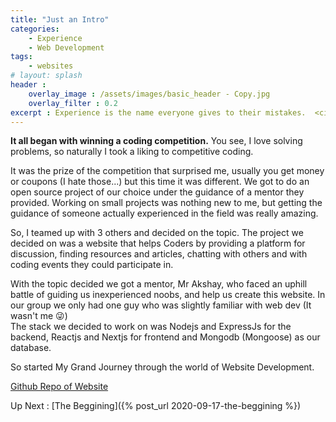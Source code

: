 ```yaml
---
title: "Just an Intro"
categories: 
    - Experience
    - Web Development
tags:
    - websites
# layout: splash
header : 
    overlay_image : /assets/images/basic_header - Copy.jpg
    overlay_filter : 0.2
excerpt : Experience is the name everyone gives to their mistakes.  <cite>Oscar Wilde</cite>
---
```


<strong>It all began with winning a coding competition.</strong> You see, I love solving problems, so naturally I took a liking to competitive coding. 

It was the prize of the competition that surprised me, usually you get money or coupons (I hate those...) but this time it was different. We got to do an open source project of our choice under the guidance of a mentor they provided. Working on small projects was nothing new to me, but getting the guidance of someone actually experienced in the field was really amazing.

So, I teamed up with 3 others and decided on the topic. The project we decided on was a website that helps Coders by providing a platform for discussion, finding resources and articles, chatting with others and with coding events they could participate in.

With the topic decided we got a mentor, Mr Akshay, who faced an uphill battle of guiding us inexperienced noobs, and help us create this website. In our group we only had one guy who was slightly familiar with web dev (It wasn't me &#128540;)  
The stack we decided to work on was Nodejs and ExpressJs for the backend, Reactjs and Nextjs for frontend and Mongodb (Mongoose) as our database.

So started My Grand Journey through the world of Website Development.

[Github Repo of Website](https://github.com/Scramjet911/Codestats)

Up Next : [The Beggining]({% post_url 2020-09-17-the-beggining %})